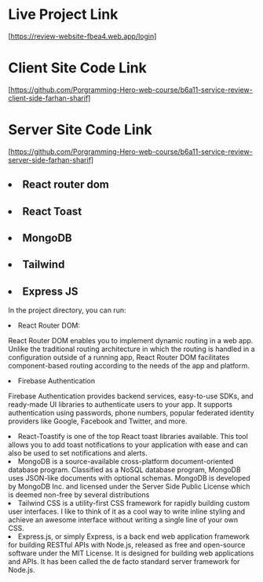 
# Live Project Link
[https://review-website-fbea4.web.app/login]

# Client Site Code Link
[https://github.com/Porgramming-Hero-web-course/b6a11-service-review-client-side-farhan-sharif]

# Server Site Code Link

[https://github.com/Porgramming-Hero-web-course/b6a11-service-review-server-side-farhan-sharif]

## <li>React router dom</li>
## <li>React Toast</li>
## <li>MongoDB</li>
## <li>Tailwind </li>
## <li>Express JS</li>

In the project directory, you can run:

<li>
React Router DOM:

 React Router DOM enables you to implement dynamic routing in a web app. Unlike the traditional routing architecture in which the routing is handled in a configuration outside of a running app, React Router DOM facilitates component-based routing according to the needs of the app and platform. </li>

<li>
Firebase Authentication

 Firebase Authentication provides backend services, easy-to-use SDKs, and ready-made UI libraries to authenticate users to your app. It supports authentication using passwords, phone numbers, popular federated identity providers like Google, Facebook and Twitter, and more.
</li>

<li>
React-Toastify is one of the top React toast libraries available. This tool allows you to add toast notifications to your application with ease and can also be used to set notifications and alerts. </li>

<li>
MongoDB is a source-available cross-platform document-oriented database program. Classified as a NoSQL database program, MongoDB uses JSON-like documents with optional schemas. MongoDB is developed by MongoDB Inc. and licensed under the Server Side Public License which is deemed non-free by several distributions
</li>

<li>
Tailwind CSS is a utility-first CSS framework for rapidly building custom user interfaces. I like to think of it as a cool way to write inline styling and achieve an awesome interface without writing a single line of your own CSS.
</li>

<li>
 Express.js, or simply Express, is a back end web application framework for building RESTful APIs with Node.js, released as free and open-source software under the MIT License. It is designed for building web applications and APIs. It has been called the de facto standard server framework for Node.js.
</li>

